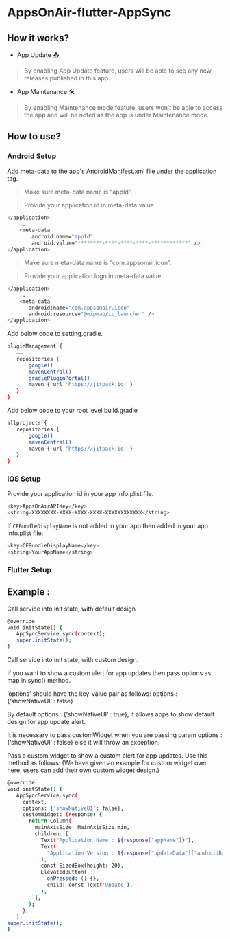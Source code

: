 # AppsOnAir-flutter-AppSync


## How it works? 

- App Update 📤 
>By enabling App Update feature, users will be able to see  any new releases published in this app.

- App Maintenance 🛠️ 
>By enabling Maintenance mode feature, users won’t be able to access the app and will be noted as the app is under Maintenance mode.


## How to use?

### Android Setup

Add meta-data to the app's AndroidManifest.xml file under the application tag.

>Make sure meta-data name is “appId”.

>Provide your application id in meta-data value.


```sh
</application>
    ...
    <meta-data
        android:name="appId"
        android:value="********-****-****-****-************" />
</application>
```

>Make sure meta-data name is “com.appsonair.icon”.

>Provide your application logo in meta-data value.

```sh
</application>
    ...
    <meta-data
       android:name="com.appsonair.icon"
       android:resource="@mipmap/ic_launcher" />
</application>
```


Add below code to setting.gradle.

```sh
pluginManagement {
   ……
   repositories {
       google()
       mavenCentral()
       gradlePluginPortal()
       maven { url 'https://jitpack.io' }
   }
}
```

Add below code to your root level build.gradle

```sh
allprojects {
   repositories {
       google()
       mavenCentral()
       maven { url 'https://jitpack.io' }
   }
}
```


### iOS Setup

Provide your application id in your app info.plist file.

```sh
<key>AppsOnAirAPIKey</key>
<string>XXXXXXXX-XXXX-XXXX-XXXX-XXXXXXXXXXXX</string>
```

If ```CFBundleDisplayName``` is not added in your app then added in your app info.plist file.

```sh
<key>CFBundleDisplayName</key>
<string>YourAppName</string>
```

### Flutter Setup


## Example :

Call service into init state, with default design

```sh
@override
void initState() {
   AppSyncService.sync(context);
   super.initState();
}
```

Call service into init state, with custom design.

If you want to show a custom alert for app updates then pass options as map in sync() method. 

‘options’ should have the key-value pair as follows:
options : {‘showNativeUI’ : false}

By default options : {‘showNativeUI’ : true}, it allows apps to show default design for app update alert.

It is necessary to pass customWidget when you are passing param options : {‘showNativeUI’ : false} else it will throw an exception.

Pass a custom widget to show a custom alert for app updates. Use this method as follows: (We have given an example for custom widget over here, users can add their own custom widget design.)


```sh
@override
void initState() {
   AppSyncService.sync(
     context,
     options: {'showNativeUI': false},
     customWidget: (response) {
       return Column(
         mainAxisSize: MainAxisSize.min,
         children: [
           Text("Application Name : ${response["appName"]}"),
           Text(
             "Application Version : ${response["updateData"]["androidBuildNumber"]}",
           ),
           const SizedBox(height: 20),
           ElevatedButton(
             onPressed: () {},
             child: const Text('Update'),
           ),
         ],
       );
     },
   );
super.initState();
}
```
